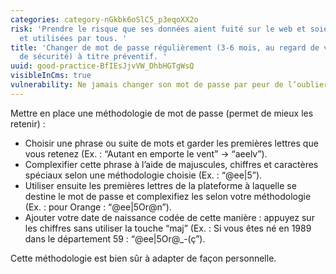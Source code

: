 ```yaml
---
categories: category-nGkbk6oSlC5_p3eqoXX2o
risk: 'Prendre le risque que ses données aient fuité sur le web et soient accessibles
  et utilisées par tous. '
title: 'Changer de mot de passe régulièrement (3-6 mois, au regard de vos exigences
  de sécurité) à titre préventif. '
uuid: good-practice-BfIEsJjvVW_DhbHGTgWsQ
visibleInCms: true
vulnerability: Ne jamais changer son mot de passe par peur de l’oublier.
---
```


Mettre en place une méthodologie de mot de passe (permet de mieux les retenir) : 

* Choisir une phrase ou suite de mots et garder les premières lettres que vous retenez (Ex. : “Autant en emporte le vent” → “aeelv”).
* Complexifier cette phrase à l’aide de majuscules, chiffres et caractères spéciaux selon une méthodologie choisie (Ex. : “@ee|5”).
* Utiliser ensuite les premières lettres de la plateforme à laquelle se destine le mot de passe et complexifiez les selon votre méthodologie (Ex. : pour Orange : “@ee|5Or@n”).
* Ajouter votre date de naissance codée de cette manière : appuyez sur les chiffres sans utiliser la touche “maj” (Ex. : Si vous êtes né en 1989 dans le département 59 : “@ee|5Or@_-(ç”). 

Cette méthodologie est bien sûr à adapter de façon personnelle.